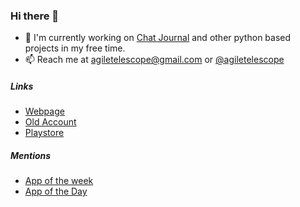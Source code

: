 ### Hi there 👋

- 🔭 I'm currently working on [Chat Journal](https://play.google.com/store/apps/details?id=com.agiletelescope.chatjournal) and other python based projects in my free time.
- 📫 Reach me at [agiletelescope@gmail.com](mailto:agiletelescope@gmail.com) or [@agiletelescope](https://www.twitter.com/agiletelescope)

##### Links
- [Webpage](http://agiletelescope.pythonanywhere.com)
- [Old Account](https://github.com/sujaybr)
- [Playstore](https://play.google.com/store/apps/developer?id=Agiletelescope)

##### Mentions
- [App of the week](https://memeburn.com/2019/06/chat-journal-app-android/)
- [App of the Day](https://appoftheday.downloadastro.com/app/chat-journal-timeline-diary-with-pin-fingerprint/)


<!--
**agiletelescope/agiletelescope** is a ✨ _special_ ✨ repository because its `README.md` (this file) appears on your GitHub profile.

Here are some ideas to get you started:

- 🔭 I’m currently working on ...
- 🌱 I’m currently learning ...
- 👯 I’m looking to collaborate on ...
- 🤔 I’m looking for help with ...
- 💬 Ask me about ...
- 📫 How to reach me: ...
- 😄 Pronouns: ...
- ⚡ Fun fact: ...
-->

